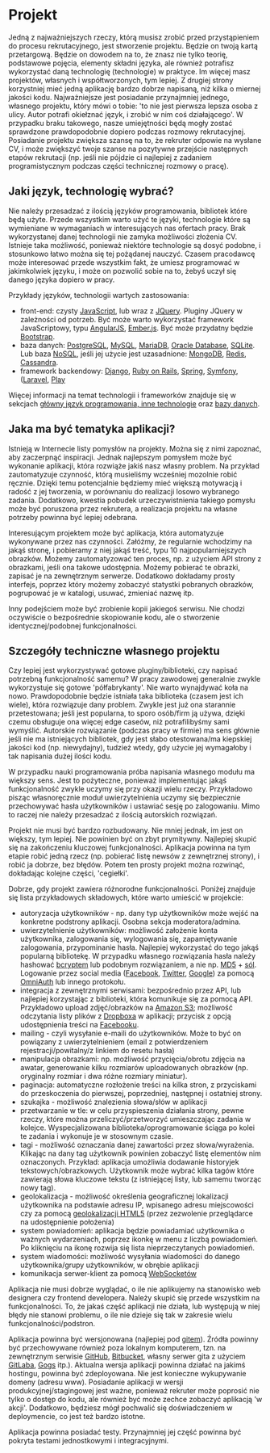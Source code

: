 # Projekt

Jedną z najważniejszych rzeczy, którą musisz zrobić przed przystąpieniem do procesu rekrutacyjnego, jest stworzenie projektu. Będzie on twoją kartą przetargową. Będzie on dowodem na to, że znasz nie tylko teorię, podstawowe pojęcia, elementy składni języka, ale również potrafisz wykorzystać daną technologię (technologie) w praktyce. Im więcej masz projektów, własnych i współtworzonych, tym lepiej. Z drugiej strony korzystniej mieć jedną aplikację bardzo dobrze napisaną, niż kilka o miernej jakości kodu. Najważniejsze jest posiadanie przynajmniej jednego, własnego projektu, który mówi o tobie: 'to nie jest pierwsza lepsza osoba z ulicy. Autor potrafi okiełznać język, i zrobić w nim coś działającego'. W przypadku braku takowego, nasze umiejętności będą mogły zostać sprawdzone prawdopodobnie dopiero podczas rozmowy rekrutacyjnej. Posiadanie projektu zwiększa szansę na to, że rekruter odpowie na wysłane CV, i może zwiększyć twoje szanse na pozytywne przejście następnych etapów rekrutacji (np. jeśli nie pójdzie ci najlepiej z zadaniem programistycznym podczas części technicznej rozmowy o pracę).

## Jaki język, technologię wybrać?

Nie należy przesadzać z ilością języków programowania, bibliotek które będą użyte. Przede wszystkim warto użyć te języki, technologie które są wymieniane w wymaganiach w interesujących nas ofertach pracy. Brak wykorzystanej danej technologii nie zamyka możliwości złożenia CV. Istnieje taka możliwość, ponieważ niektóre technologie są dosyć podobne, i stosunkowo łatwo można się tej pożądanej nauczyć. Czasem pracodawcę może interesować przede wszystkim fakt, że umiesz programować w jakimkolwiek języku, i może on pozwolić sobie na to, żebyś uczył się danego języka dopiero w pracy.


Przykłady języków, technologii wartych zastosowania:
- front-end: czysty [JavaScript](https://en.wikipedia.org/wiki/JavaScript), lub wraz z [JQuery](https://jquery.com/). Pluginy JQuery w zależności od potrzeb. Być może warto wykorzystać framework JavaScriptowy, typu [AngularJS](https://angularjs.org/), [Ember.js](http://emberjs.com/). Być może przydatny będzie [Bootstrap](http://getbootstrap.com/).
- baza danych: [PostgreSQL](https://www.postgresql.org/), [MySQL](https://www.mysql.com/), [MariaDB](https://mariadb.com/), [Oracle Database](https://www.oracle.com/database/index.html), [SQLite](https://sqlite.org/). Lub baza [NoSQL](https://en.wikipedia.org/wiki/NoSQL), jeśli jej użycie jest uzasadnione: [MongoDB](https://www.mongodb.com/), [Redis](http://redis.io/), [Cassandra](http://cassandra.apache.org/).
- framework backendowy: [Django](https://www.djangoproject.com/), [Ruby on Rails](http://rubyonrails.org/), [Spring](https://projects.spring.io/spring-framework/), [Symfony](https://symfony.com/), ([Laravel](https://laravel.com/), [Play](https://www.playframework.com/)

Więcej informacji na temat technologii i frameworków znajduje się w sekcjach [główny język programowania, inne technologie](/przed-praca/jezyk.md) oraz [bazy danych](/przed-praca/bazy-danych.md).

## Jaka ma być tematyka aplikacji?

Istnieją w Internecie listy pomysłów na projekty. Można się z nimi zapoznać, aby zaczerpnąć inspiracji. Jednak najlepszym pomysłem może być wykonanie aplikacji, która rozwiąże jakiś nasz własny problem. Na przykład zautomatyzuje czynność, którą musieliśmy wcześniej mozolnie robić ręcznie. Dzięki temu potencjalnie będziemy mieć większą motywacją i radość z jej tworzenia, w porównaniu do realizacji losowo wybranego zadania. Dodatkowo, kwestia pobudek urzeczywistnienia takiego pomysłu może być poruszona przez rekrutera, a realizacja projektu na własne potrzeby powinna być lepiej odebrana.

Interesującym projektem może być aplikacja, która automatyzuje wykonywane przez nas czynności. Załóżmy, że regularnie wchodzimy na jakąś stronę, i pobieramy z niej jakąś treść, typu 10 najpopularniejszych obrazków. Możemy zautomatyzować ten proces, np. z użyciem API strony z obrazkami, jeśli ona takowe udostępnia. Możemy pobierać te obrazki, zapisać je na zewnętrznym serwerze. Dodatkowo dokładamy prosty interfejs, poprzez który możemy zobaczyć statystki pobranych obrazków, pogrupować je w katalogi, usuwać, zmieniać nazwę itp.

Inny podejściem może być zrobienie kopii jakiegoś serwisu. Nie chodzi oczywiście o bezpośrednie skopiowanie kodu, ale o stworzenie identycznej/podobnej funkcjonalności.

## Szczegóły techniczne własnego projektu

Czy lepiej jest wykorzystywać gotowe pluginy/biblioteki, czy napisać potrzebną funkcjonalność samemu? W pracy zawodowej generalnie zwykle wykorzystuje się gotowe 'półfabrykanty'. Nie warto wynajdywać koła na nowo. Prawdopodobnie będzie istniała taka biblioteka (czasem jest ich wiele), która rozwiązuje dany problem. Zwykle jest już ona starannie przetestowana; jeśli jest popularna, to sporo osób/firm ją używa, dzięki czemu obsługuje ona więcej edge caseów, niż potrafilibyśmy sami wymyślić. Autorskie rozwiązanie (podczas pracy w firmie) ma sens głównie jeśli nie ma istniejących bibliotek, gdy jest słabo otestowana/ma kiepskiej jakości kod (np. niewydajny), tudzież wtedy, gdy użycie jej wymagałoby i tak napisania dużej ilości kodu.

W przypadku nauki programowania próba napisania własnego modułu ma większy sens. Jest to pożyteczne, ponieważ implementując jakąś funkcjonalność zwykle uczymy się przy okazji wielu rzeczy. Przykładowo pisząc własnoręcznie moduł uwierzytelnienia uczymy się bezpiecznie przechowywać hasła użytkowników i ustawiać sesję po zalogowaniu. Mimo to raczej nie należy przesadzać z ilością autorskich rozwiązań.

Projekt nie musi być bardzo rozbudowany. Nie mniej jednak, im jest on większy, tym lepiej. Nie powinien być on zbyt prymitywny. Najlepiej skupić się na zakończeniu kluczowej funkcjonalności. Aplikacja powinna na tym etapie robić jedną rzecz (np. pobierać listę newsów z zewnętrznej strony), i robić ja dobrze, bez błędów. Potem ten prosty projekt można rozwinąć, dokładając kolejne części, 'cegiełki'.

Dobrze, gdy projekt zawiera różnorodne funkcjonalności. Poniżej znajduje się lista przykładowych składowych, które warto umieścić w projekcie:
- autoryzacja użytkowników - np. dany typ użytkowników może wejść na konkretne podstrony aplikacji. Osobna sekcja moderatora/admina.
- uwierzytelnienie użytkowników: możliwość założenie konta użytkownika, zalogowania się, wylogowania się, zapamiętywanie zalogowania, przypominanie hasła. Najlepiej wykorzystać do tego jakąś popularną bibliotekę. W przypadku własnego rozwiązania hasła należy hashować [bcryptem](https://en.wikipedia.org/wiki/Bcrypt) lub podobnym rozwiązaniem, a nie np. [MD5](https://en.wikipedia.org/wiki/MD5) + [sól](https://en.wikipedia.org/wiki/Salt_(cryptography)). Logowanie przez social media ([Facebook](https://www.facebook.com/), [Twitter](https://twitter.com/), [Google](https://www.google.com)) za pomocą [OmniAuth](https://github.com/omniauth/omniauth) lub innego protokołu.
- integracja z zewnętrznymi serwisami: bezpośrednio przez API, lub najlepiej korzystając z biblioteki, która komunikuje się za pomocą API. Przykładowo upload zdjęć/obrazków na [Amazon S3](https://aws.amazon.com/s3/); możliwość odczytania listy plików z [Dropboxa](https://www.dropbox.com/) w aplikacji; przycisk z opcją udostępnienia treści na [Facebooku](https://www.facebook.com/).
- mailing - czyli wysyłanie e-maili do użytkowników. Może to być on powiązany z uwierzytelnieniem (email z potwierdzeniem rejestracji/powitalny/z linkiem do resetu hasła)
- manipulacja obrazkami: np. możliwość przycięcia/obrotu zdjęcia na awatar, generowanie kilku rozmiarów uploadowanych obrazków (np. oryginalny rozmiar i dwa różne rozmiary miniatur).
- paginacja: automatyczne rozłożenie treści na kilka stron, z przyciskami do przeskoczenia do pierwszej, poprzedniej, następnej i ostatniej strony.
- szukajka - możliwość znalezienia słowa/słów w aplikacji
- przetwarzanie w tle: w celu przyspieszenia działania strony, pewne rzeczy, które można przeliczyć/przetworzyć umieszczając zadania w kolejce. Wyspecjalizowana biblioteka/oprogramowanie ściąga po kolei te zadania i wykonuje je w stosownym czasie.
- tagi - możliwość oznaczania danej zawartości przez słowa/wyrażenia. Klikając na dany tag użytkownik powinien zobaczyć listę elementów nim oznaczonych. Przykład: aplikacja umożliwia dodawanie historyjek tekstowych/obrazkowych. Użytkownik może wybrać kilka tagów które zawierają słowa kluczowe tekstu (z istniejącej listy, lub samemu tworząc nowy tag).
- geolokalizacja - możliwość określenia geograficznej lokalizacji użytkownika na podstawie adresu IP, wpisanego adresu miejscowości czy za pomocą [geolokalizacji HTML5](https://developer.mozilla.org/en-US/docs/Web/API/Geolocation/Using_geolocation) (przez zezwolenie przeglądarce na udostępnienie położenia)
- system powiadomień: aplikacja będzie powiadamiać użytkownika o ważnych wydarzeniach, poprzez ikonkę w menu z liczbą powiadomień. Po kliknięciu na ikonę rozwija się lista nieprzeczytanych powiadomień.
- system wiadomości: możliwość wysyłania wiadomości do danego użytkownika/grupy użytkowników, w obrębie aplikacji
- komunikacja serwer-klient za pomocą [WebSocketów](https://en.wikipedia.org/wiki/WebSocket)

Aplikacja nie musi dobrze wyglądać, o ile nie aplikujemy na stanowisko web designera czy frontend developera. Należy skupić się przede wszystkim na funkcjonalności. To, że jakaś część aplikacji nie działa, lub występują w niej błędy nie stanowi problemu, o ile nie dzieje się tak w zakresie wielu funkcjonalności/podstron.

Aplikacja powinna być wersjonowana (najlepiej pod [gitem](https://git-scm.com/)). Źródła powinny być przechowywane również poza lokalnym komputerem, tzn. na zewnętrznym serwisie [GitHub](https://github.com/), [Bitbucket](https://bitbucket.org/), własny serwer gita z użyciem [GitLaba](https://about.gitlab.com/), [Gogs](https://gogs.io/) itp.). Aktualna wersja aplikacji powinna działać na jakimś hostingu, powinna być zdeployowana. Nie jest konieczne wykupywanie domeny (adresu www). Posiadanie aplikacji w wersji produkcyjnej/stagingowej jest ważne, ponieważ rekruter może poprosić nie tylko o dostęp do kodu, ale również być może zechce zobaczyć aplikacją 'w akcji'. Dodatkowo, będziesz mógł pochwalić się doświadczeniem w deploymencie, co jest też bardzo istotne.

Aplikacja powinna posiadać testy. Przynajmniej jej część powinna być pokryta testami jednostkowymi i integracyjnymi.
